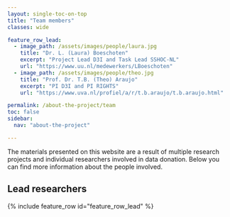 ```yaml
---
layout: single-toc-on-top
title: "Team members"
classes: wide

feature_row_lead:
  - image_path: /assets/images/people/laura.jpg
    title: "Dr. L. (Laura) Boeschoten"
    excerpt: "Project Lead D3I and Task Lead SSHOC-NL"
    url: "https://www.uu.nl/medewerkers/LBoeschoten"
  - image_path: /assets/images/people/theo.jpg
    title: "Prof. Dr. T.B. (Theo) Araujo"
    excerpt: "PI D3I and PI RIGHTS"
    url: "https://www.uva.nl/profiel/a/r/t.b.araujo/t.b.araujo.html"

permalink: /about-the-project/team
toc: false
sidebar:
  nav: "about-the-project"

---
```


The materials presented on this website are a result of multiple research projects and individual researchers involved in data donation. Below you can find more information about the people involved. 

## Lead researchers 

{% include feature_row id="feature_row_lead" %}

